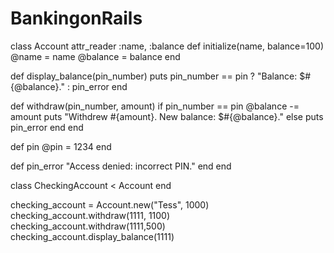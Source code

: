 BankingonRails
==============
class Account
  attr_reader :name, :balance
  def initialize(name, balance=100)
    @name = name
    @balance = balance
  end
  
  def display_balance(pin_number)
    puts pin_number == pin ? "Balance: $#{@balance}." : pin_error
  end
  
  def withdraw(pin_number, amount)
    if pin_number == pin
      @balance -= amount
      puts "Withdrew #{amount}. New balance: $#{@balance}."
    else
      puts pin_error
    end
  end
  
  def pin
    @pin = 1234
  end
  
  def pin_error
    "Access denied: incorrect PIN."
  end
end

class CheckingAccount < Account
end

checking_account = Account.new("Tess", 1000)
checking_account.withdraw(1111, 1100)
checking_account.withdraw(1111,500)
checking_account.display_balance(1111)
